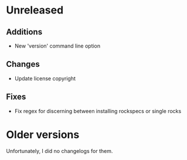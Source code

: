 
# Unreleased

## Additions

+ New 'version' command line option

## Changes

+ Update license copyright

## Fixes

+ Fix regex for discerning between installing rockspecs or single rocks

# Older versions

Unfortunately, I did no changelogs for them.

